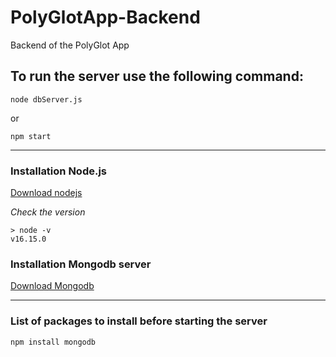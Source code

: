 # PolyGlotApp-Backend
Backend of the PolyGlot App

## To run the server use the following command:
`node dbServer.js`

or

`npm start`

***

### Installation Node.js
[Download nodejs](https://nodejs.org/it/download/)

*Check the version*
```
> node -v
v16.15.0
```

### Installation Mongodb server
[Download Mongodb](https://www.mongodb.com/docs/manual/administration/install-community/)

***
### List of packages to install before starting the server

```
npm install mongodb
```





